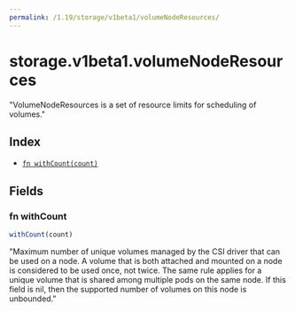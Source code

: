 ```yaml
---
permalink: /1.19/storage/v1beta1/volumeNodeResources/
---
```


# storage.v1beta1.volumeNodeResources

"VolumeNodeResources is a set of resource limits for scheduling of volumes."

## Index

* [`fn withCount(count)`](#fn-withcount)

## Fields

### fn withCount

```ts
withCount(count)
```

"Maximum number of unique volumes managed by the CSI driver that can be used on a node. A volume that is both attached and mounted on a node is considered to be used once, not twice. The same rule applies for a unique volume that is shared among multiple pods on the same node. If this field is nil, then the supported number of volumes on this node is unbounded."